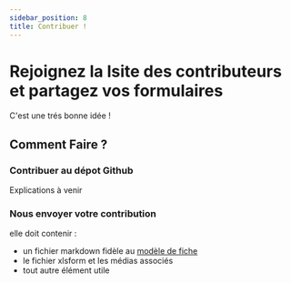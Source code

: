 ```yaml
---
sidebar_position: 8
title: Contribuer !
---
```

# Rejoignez la lsite des contributeurs et partagez vos formulaires
C'est une trés bonne idée !
## Comment Faire ?
### Contribuer au dépot Github
Explications à venir
### Nous envoyer votre contribution
elle doit contenir :
* un fichier markdown fidèle au [modèle de fiche](./modele_fiche.md)
* le fichier xlsform et les médias associés
* tout autre élément utile
